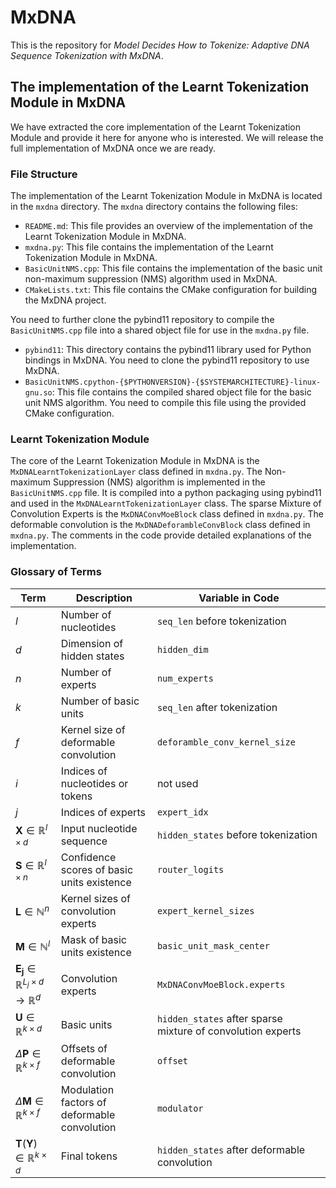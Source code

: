 # MxDNA

This is the repository for *Model Decides How to Tokenize: Adaptive DNA Sequence Tokenization with MxDNA*.

## The implementation of the Learnt Tokenization Module in MxDNA

We have extracted the core implementation of the Learnt Tokenization Module and provide it here for anyone who is interested. We will release the full implementation of MxDNA once we are ready.

### File Structure

The implementation of the Learnt Tokenization Module in MxDNA is located in the `mxdna` directory. The `mxdna` directory contains the following files:

- `README.md`: This file provides an overview of the implementation of the Learnt Tokenization Module in MxDNA.
- `mxdna.py`: This file contains the implementation of the Learnt Tokenization Module in MxDNA.
- `BasicUnitNMS.cpp`: This file contains the implementation of the basic unit non-maximum suppression (NMS) algorithm used in MxDNA.
- `CMakeLists.txt`: This file contains the CMake configuration for building the MxDNA project.

You need to further clone the pybind11 repository to compile the `BasicUnitNMS.cpp` file into a shared object file for use in the `mxdna.py` file.

- `pybind11`: This directory contains the pybind11 library used for Python bindings in MxDNA. You need to clone the pybind11 repository to use MxDNA.
- `BasicUnitNMS.cpython-{$PYTHONVERSION}-{$SYSTEMARCHITECTURE}-linux-gnu.so`: This file contains the compiled shared object file for the basic unit NMS algorithm. You need to compile this file using the provided CMake configuration.

### Learnt Tokenization Module

The core of the Learnt Tokenization Module in MxDNA is the `MxDNALearntTokenizationLayer` class defined in `mxdna.py`. The Non-maximum Suppression (NMS) algorithm is implemented in the `BasicUnitNMS.cpp` file. It is compiled into a python packaging using pybind11 and used in the `MxDNALearntTokenizationLayer` class. The sparse Mixture of Convolution Experts is the `MxDNAConvMoeBlock` class defined in `mxdna.py`. The deformable convolution is the `MxDNADeforambleConvBlock` class defined in `mxdna.py`. The comments in the code provide detailed explanations of the implementation.

### Glossary of Terms


| **Term**                               | **Description**                                                 | **Variable in Code**                                             |
|----------------------------------------|-----------------------------------------------------------------| -----------------------------------------------------------------|
| $l$                                 | Number of nucleotides                                            | `seq_len` before tokenization |
| $d$                                 | Dimension of hidden states                                       | `hidden_dim` |
| $n$                                 | Number of experts                                                | `num_experts` |
| $k$                                 | Number of basic units                                            | `seq_len` after tokenization |
| $f$                                 | Kernel size of deformable convolution                            | `deforamble_conv_kernel_size` |
| $i$                                 | Indices of nucleotides or tokens                                 |  not used |
| $j$                                 | Indices of experts                                               | `expert_idx` |
| $\mathbf{X} \in \mathbb{R}^{l \times d}$ | Input nucleotide sequence                                        |  `hidden_states` before tokenization |
| $\mathbf{S} \in \mathbb{R}^{l \times n}$ | Confidence scores of basic units existence                       | `router_logits` |
| $\mathbf{L} \in \mathbb{N}^{n}$         | Kernel sizes of convolution experts                              | `expert_kernel_sizes` |
| $\mathbf{M} \in \mathbb{N}^{l}$         | Mask of basic units existence                                    | `basic_unit_mask_center` |
| $\mathbf{E_j} \in \mathbb{R}^{L_j \times d} \rightarrow \mathbb{R}^d$| Convolution experts                      | `MxDNAConvMoeBlock.experts` |
| $\mathbf{U} \in \mathbb{R}^{k \times d}$ | Basic units                                                      | `hidden_states` after sparse mixture of convolution experts |
| $\Delta \mathbf{P} \in \mathbb{R}^{k \times f}$ | Offsets of deformable convolution                         | `offset` |
| $\Delta \mathbf{M} \in \mathbb{R}^{k \times f}$ | Modulation factors of deformable convolution             | `modulator` |
| $\mathbf{T} (\mathbf{Y}) \in \mathbb{R}^{k \times d}$ | Final tokens                                                     | `hidden_states` after deformable convolution |

